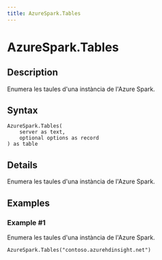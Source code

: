 ```yaml
---
title: AzureSpark.Tables
---
```


# AzureSpark.Tables


## Description

Enumera les taules d&#39;una instància de l&#39;Azure Spark.


## Syntax

```powerquery
AzureSpark.Tables(
    server as text,
    optional options as record
) as table
```


## Details

Enumera les taules d'una instància de l'Azure Spark.


## Examples

### Example #1 
Enumera les taules d&#39;una instància de l&#39;Azure Spark.
```powerquery
AzureSpark.Tables("contoso.azurehdinsight.net")
```



